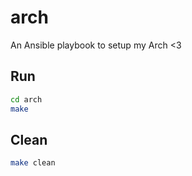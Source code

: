 # arch
An Ansible playbook to setup my Arch &lt;3

## Run
```sh
cd arch
make
```

## Clean
```sh
make clean
```
